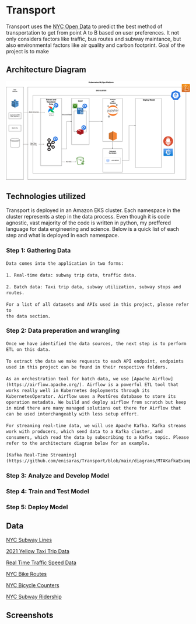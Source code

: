 
  # Transport
  Transport uses the [NYC Open Data](https://opendata.cityofnewyork.us/) to predict the best method of transportation 
  to get from point A to B based on user preferences. It not only considers factors like traffic, bus routes and subway
  maintance, but also environmental factors like air quality and carbon footprint. Goal of the project is to make 

  ## Architecture Diagram
  ![Architecture Diagram](https://github.com/enisaras/Transport/blob/main/diagrams/DataEngineeringProject.png)
  ## Technologies utilized
  Transport is deployed in an Amazon EKS cluster. Each namespace in the cluster represents a step in the data process. Even though
  it is code agnostic, vast majority of the code is written in python, my preffered language for data engineering and science.
  Below is a quick list of each step and what is deployed in each namespace.
  
  ### Step 1: Gathering Data
    Data comes into the application in two forms:

    1. Real-time data: subway trip data, traffic data.

    2. Batch data: Taxi trip data, subway utilization, subway stops and routes.

    For a list of all datasets and APIs used in this project, please refer to
    the data section.
  ### Step 2: Data preperation and wrangling
    Once we have identified the data sources, the next step is to perform
    ETL on this data.

    To extract the data we make requests to each API endpoint, endpoints
    used in this project can be found in their respective folders.

    As an orchestration tool for batch data, we use [Apache Airflow](https://airflow.apache.org/). Airflow is a powerful ETL tool that works really well in Kubernetes deployments through its KubernetesOperator. Airflow uses a PostGres database to store its operation metadata. We build and deploy airflow from scratch but keep in mind there are many managed solutions out there for Airflow that can be used interchangeably with less setup effort.

    For streaming real-time data, we will use Apache Kafka. Kafka streams work with producers, which send data to a Kafka cluster, and consumers, which read the data by subscribing to a Kafka topic. Please refer to the architecture diagram below for an example.

    [Kafka Real-Time Streaming](https://github.com/enisaras/Transport/blob/main/diagrams/MTAKafkaExample.png)

  ### Step 3: Analyze and Develop Model

  ### Step 4: Train and Test Model

  ### Step 5: Deploy Model


  ## Data
  [NYC Subway Lines](https://data.cityofnewyork.us/Transportation/Subway-Lines/3qz8-muuu)

  [2021 Yellow Taxi Trip Data](https://data.cityofnewyork.us/Transportation/2021-Yellow-Taxi-Trip-Data/m6nq-qud6)

  [Real Time Traffic Speed Data](https://data.cityofnewyork.us/Transportation/Real-Time-Traffic-Speed-Data/qkm5-nuaq)

  [NYC Bike Routes](https://data.cityofnewyork.us/Transportation/New-York-City-Bike-Routes/7vsa-caz7)

  [NYC Bicycle Counters](https://data.cityofnewyork.us/Transportation/Bicycle-Counters/smn3-rzf9)
  
  [NYC Subway Ridership](https://data.ny.gov/Transportation/MTA-Subway-Hourly-Ridership-Beginning-February-202/wujg-7c2s)
  
  
  ## Screenshots
